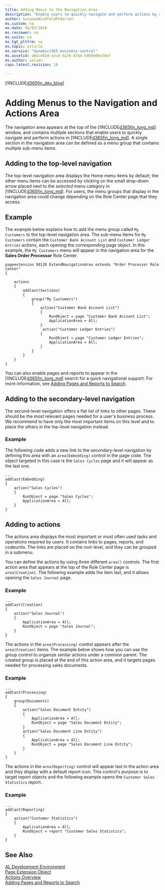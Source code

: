 ```yaml
---
title: Adding Menus to the Navigation Area
description: "Enable users to quickly navigate and perform actions by adding the menu items to the navigation area."
author: SusanneWindfeldPedersen
ms.custom: na
ms.date: 04/03/2018
ms.reviewer: na
ms.suite: na
ms.tgt_pltfrm: na
ms.topic: article
ms.service: "dynamics365-business-central"
ms.assetid: a0ac492d-e3c8-4a76-87b4-b469e08c58e7
ms.author: solsen
caps.latest.revision: 18 

---
```


[!INCLUDE[d365fin_dev_blog](includes/d365fin_dev_blog.md)]

# Adding Menus to the Navigation and Actions Area
The navigation area appears at the top of the [!INCLUDE[d365fin_long_md](includes/d365fin_long_md.md)] window, and contains multiple sections that enable users to quickly navigate and perform actions in [!INCLUDE[d365fin_long_md](includes/d365fin_long_md.md)]. A single section in the navigation area can be defined as a menu group that contains multiple sub-menu items. 

## Adding to the top-level navigation
The top-level navigation area displays the Home menu items by default; the other menu items can be accessed by clicking on the small drop-down arrow placed next to the *selected* menu category in [!INCLUDE[d365fin_long_md](includes/d365fin_long_md.md)]. For users, the menu groups that display in the navigation area could change depending on the Role Center page that they access. 

## Example
The example below explains how to add the menu group called `My Customers` to the top-level navigation area. The sub-menu items for `My Customers` contain the `Customer Bank Account List` and `Customer Ledger Entries` actions, each opening the corresponding page object. In this example, the `My Customers` menu will appear in the navigation area for the **Sales Order Processor** Role Center. 

```
pageextension 50120 ExtendNavigationArea extends "Order Processor Role Center"
{

    actions
    {
        addlast(Sections)
        {
            group("My Customers")
            {
                action("Customer Bank Account List")
                {
                    RunObject = page "Customer Bank Account List";
                    ApplicationArea = All;
                }
                 action("Customer Ledger Entries")
                {
                    RunObject = page "Customer Ledger Entries";
                    ApplicationArea = All;
                }
            }
        }
    }
}
```

You can also enable pages and reports to appear in the [!INCLUDE[d365fin_long_md](includes/d365fin_long_md.md)] search for a quick navigational support. For more information, see [Adding Pages and Reports to Search](devenv-al-menusuite-functionality.md).   

## Adding to the secondary-level navigation 
The second-level navigation offers a flat list of links to other pages. These should be the most relevant pages needed for a user's business process. We recommend to have only the most important items on this level and to place the others in the top-level navigation instead. 


### Example
The following code adds a new link to the secondary-level navigation by defining this area with an `area(Embedding)` control in the page code. The object targeted in this case is the `Sales Cycles` page and it will appear as the last one. 

```
...
addlast(Embedding)
{
    action("Sales Cycles")
    {
        RunObject = page "Sales Cycles";
        ApplicationArea = All;
    }
}
```

## Adding to actions 
The actions area displays the most important or most often used tasks and operations required by users. It contains links to pages, reports, and codeunits. The links are placed on the root-level, and they can be grouped in a submenu.

You can define the actions by using three different `area()` controls.
The first action area that appears at the top of the Role Center page is `area(Creation)`. The following example adds the item last, and it allows opening the `Sales Journal` page.

### Example

```
...
addlast(Creation)
{
    action("Sales Journal")
    {
        ApplicationArea = All;
        RunObject = page "Sales Journal";
    }
}
```

The actions in the `area(Processing)` control appears after the `area(Creation)` items. 
The example below shows how you can use the group control to organize similar actions under a common parent. The created group is placed at the end of this action area, and it targets pages needed for processing sales documents. 

### Example

```
...
addlast(Processing)
{
    group(Documents)
    {
        action("Sales Document Entity")
        {
            ApplicationArea = All;
            RunObject = page "Sales Document Entity";
        }
        action("Sales Document Line Entity")
        {
            ApplicationArea = All;
            RunObject = page "Sales Document Line Entity";
        }
    }
}
```


The actions in the `area(Reporting)` control will appear last in the action area and they display with a default report icon. This control's purpose is to target report objects and the following example opens the `Customer Sales Statistics` report. 

### Example

```
...
addlast(Reporting)
{
    action("Customer Statistics")
    {
        ApplicationArea = All;
        RunObject = report "Customer Sales Statistics";
    }
}
```
  

## See Also
[AL Development Environment](devenv-reference-overview.md)  
[Page Extension Object](devenv-page-ext-object.md)  
[Actions Overview](devenv-actions-overview.md)  
[Adding Pages and Reports to Search](devenv-al-menusuite-functionality.md)  